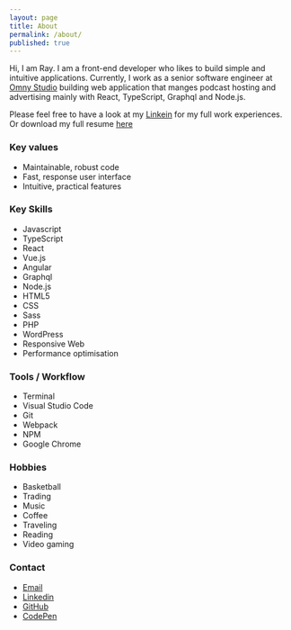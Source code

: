 ```yaml
---
layout: page
title: About
permalink: /about/
published: true
---
```


Hi, I am Ray.
I am a front-end developer who likes to build simple and intuitive applications.
Currently, I work as a senior software engineer at [Omny Studio](https://omnystudio.com/learn) building web application that manges podcast hosting and advertising mainly with React, TypeScript, Graphql and Node.js.

Please feel free to have a look at my [Linkein](https://www.linkedin.com/in/mingraytsai/) for my full work experiences. Or download my full resume [here](https://www.mingjuitsai.com/Ray-Tsai%20resume.pdf)

### Key values
- Maintainable, robust code
- Fast, response user interface
- Intuitive, practical features

### Key Skills
- Javascript
- TypeScript
- React
- Vue.js
- Angular
- Graphql
- Node.js
- HTML5
- CSS
- Sass
- PHP
- WordPress
- Responsive Web
- Performance optimisation

### Tools / Workflow
- Terminal
- Visual Studio Code
- Git
- Webpack
- NPM
- Google Chrome

### Hobbies
- Basketball
- Trading
- Music 
- Coffee 
- Traveling
- Reading 
- Video gaming 

### Contact
- [Email](mailto:connect@mingjuitsai.com) 
- [Linkedin](http://au.linkedin.com/in/mingraytsai)
- [GitHub](https://github.com/mingjuitsai) 
- [CodePen](https://codepen.io/raytsai/)
